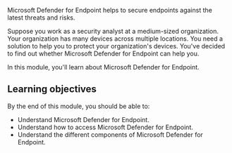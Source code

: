 Microsoft Defender for Endpoint helps to secure endpoints against the latest threats and risks.

Suppose you work as a security analyst at a medium-sized organization. Your organization has many devices across multiple locations. You need a solution to help you to protect your organization's devices. You've decided to find out whether Microsoft Defender for Endpoint can help you.

In this module, you'll learn about Microsoft Defender for Endpoint. 

## Learning objectives

By the end of this module, you should be able to:

- Understand Microsoft Defender for Endpoint.
- Understand how to access Microsoft Defender for Endpoint.
- Understand the different components of Microsoft Defender for Endpoint.
